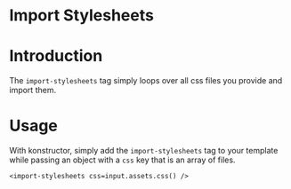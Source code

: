 # Import Stylesheets
# Introduction
The `import-stylesheets` tag simply loops over all css files you provide and import them.

# Usage
With konstructor, simply add the `import-stylesheets` tag to your template while passing an object with a `css` key that is an array of files.
```
<import-stylesheets css=input.assets.css() />
```
